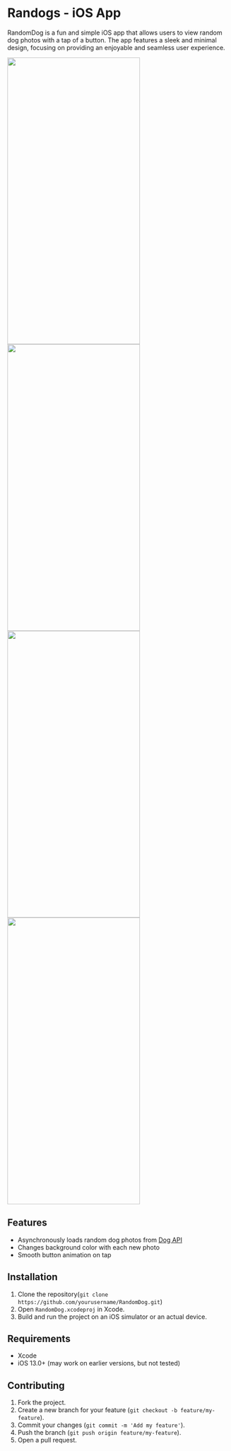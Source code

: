 # Randogs - iOS App

RandomDog is a fun and simple iOS app that allows users to view random dog photos with a tap of a button. The app features a sleek and minimal design, focusing on providing an enjoyable and seamless user experience.

<img src="https://user-images.githubusercontent.com/75522456/231641221-ec4d8832-17c0-40c4-8d7f-1333d4a4eedd.png" width="300" height="649"><img src="https://user-images.githubusercontent.com/75522456/231641498-15a49830-1970-4061-899c-334aeff90e5f.png" width="300" height="649"> <img src="https://user-images.githubusercontent.com/75522456/231641554-958ba5cc-fd21-4162-9725-5832bf501399.png" width="300" height="649"><img src="https://user-images.githubusercontent.com/75522456/231642076-94edeb5b-d2e7-4d3d-abf8-b544b90ad791.png" width="300" height="649">

## Features

- Asynchronously loads random dog photos from [Dog API](https://dog.ceo/dog-api/)
- Changes background color with each new photo
- Smooth button animation on tap

## Installation

1. Clone the repository(`git clone https://github.com/yourusername/RandomDog.git`)
2. Open `RandomDog.xcodeproj` in Xcode.
3. Build and run the project on an iOS simulator or an actual device.

## Requirements

- Xcode
- iOS 13.0+ (may work on earlier versions, but not tested)

## Contributing

1. Fork the project.
2. Create a new branch for your feature (`git checkout -b feature/my-feature`).
3. Commit your changes (`git commit -m 'Add my feature'`).
4. Push the branch (`git push origin feature/my-feature`).
5. Open a pull request.

